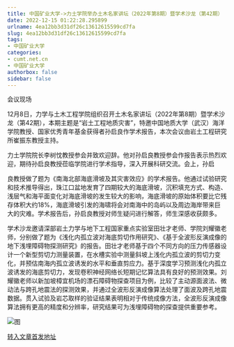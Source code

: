 ```yaml
---
title: 中国矿业大学->力土学院举办土木名家讲坛（2022年第8期）暨学术沙龙（第42期） | cumt.net.cn
date: 2022-12-15 01:22:28.295899
urlname: 4ea12bb3d31df26c13612615599cd7fa
slug: 4ea12bb3d31df26c13612615599cd7fa
tags: 
- 中国矿业大学
categories:
- cumt.net.cn
- 中国矿业大学
authorbox: false
sidebar: false
---
```

会议现场

12月8日，力学与土木工程学院组织召开土木名家讲坛（2022年第8期）暨学术沙龙（第42期），本期主题是“岩土工程地质灾害”，特邀中国地质大学（武汉）海洋学院教授、国家优秀青年基金获得者孙启良作学术报告，本次会议由岩土工程研究所崔振东教授主持。

力土学院院长李树忱教授参会并致欢迎辞。他对孙启良教授参会作报告表示热烈欢迎，期待孙启良教授莅临学院进行学术指导，深入开展科研交流。会上，孙启
<!--more-->
良教授做了题为《南海北部海底滑坡及其灾害效应》的学术报告。他通过试验研究和技术推导得出，珠江口盆地发育了四期较大的海底滑坡，沉积填充方式、构造、浅层气和海平面变化对海底滑坡的发生较大的影响，海底滑坡的原始体积要比它残存体积大约18%，海底滑坡引发的海啸将会对南海中的岛屿以及周边海岸带来巨大的灾难。学术报告后，孙启良教授对师生疑问进行解答，师生深感收获颇多。

学术沙龙邀请深部岩土力学与地下工程国家重点实验室田壮才老师、学院刘耀徽老师，分别做了题为《浅化内孤立波对海底剪切作用研究》、《基于全波形反演成像的地下浅埋障碍物探测研究》的报告。田壮才老师基于四个不同方向的压力传感器设计一个新型剪切力测量装置，在水槽实验中测量斜坡上浅化内孤立波的剪切力变化，并预估南海内孤立波诱发的水平和垂直剪应力。基于深度学习预测浅化内孤立波诱发的海底剪切力，发现卷积神经网络长短期记忆算法具有良好的预测效果。刘耀徽老师以新加坡樟宜机场的漂石障碍物探查项目为例，比较了主动源面波法、微动法与跨孔地震法的探测效果，并通过全波形反演成像算法处理了面波及跨孔地震数据。贯入试验及岩芯取样的验证结果表明相对于传统成像方法，全波形反演成像算法拥有更高的精度和分辨率，研究结果可为浅埋障碍物的探查提供重要参考。

![图](http://xwzx.cumt.edu.cn/_upload/article/images/d6/fd/3d320cb24dccbc976ef5bacfb04d/058af3e0-dd3a-481a-9578-39c32b87b31a.jpg)

[转入文章首发地址](http://xwzx.cumt.edu.cn/be/f2/c523a638706/page.htm)
